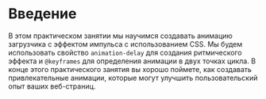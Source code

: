 # Введение

В этом практическом занятии мы научимся создавать анимацию загрузчика с эффектом импульса с использованием CSS. Мы будем использовать свойство `animation-delay` для создания ритмического эффекта и `@keyframes` для определения анимации в двух точках цикла. В конце этого практического занятия вы хорошо поймете, как создавать привлекательные анимации, которые могут улучшить пользовательский опыт ваших веб-страниц.
